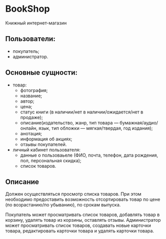 # BookShop
Книжный интернет-магазин

## Пользователи:
- покупатель;
- администратор. 

## Основные сущности:
- товар:
  - фотография;  
  - название;
  - автор;
  - цена;  
  - статус книги (в наличии/нет в наличии/ожидается/нет в продаже);  
  - описание(издательство, жанр, тип товара — бумажная/аудио/онлайн, язык, тип обложки — мягкая/твердая, год издания);  
  - анотация;  
  - информация об акциях;  
  - отзывы покупателей.  
- личный кабинет пользователя:  
  - данные о пользоваьеле (ФИО, почта, телефон, дата рождения, пол, персональная скидка);  
  - список товаров.   

## Описание
Должен осуществляться просмотр списка товаров. При этом необходимо предоставить возможность отсортировать товар по цене (по возрастанию/по убыванию), по срокам выпуска. 

Покупатель может просматривать список товаров, добавлять товар в корзину, удалять товар из корзины, оставлять отзывы.  Администратор может просматривать список товаров, создавать новые карточки товара, редактировать карточки товара и удалять карточки товара.
